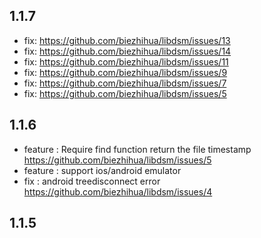 ## 1.1.7

- fix: https://github.com/biezhihua/libdsm/issues/13
- fix: https://github.com/biezhihua/libdsm/issues/14
- fix: https://github.com/biezhihua/libdsm/issues/11
- fix: https://github.com/biezhihua/libdsm/issues/9
- fix: https://github.com/biezhihua/libdsm/issues/7
- fix: https://github.com/biezhihua/libdsm/issues/5

## 1.1.6

- feature : Require find function return the file timestamp 
  https://github.com/biezhihua/libdsm/issues/5
- feature : support ios/android emulator 
- fix : android treedisconnect error 
  https://github.com/biezhihua/libdsm/issues/4

## 1.1.5